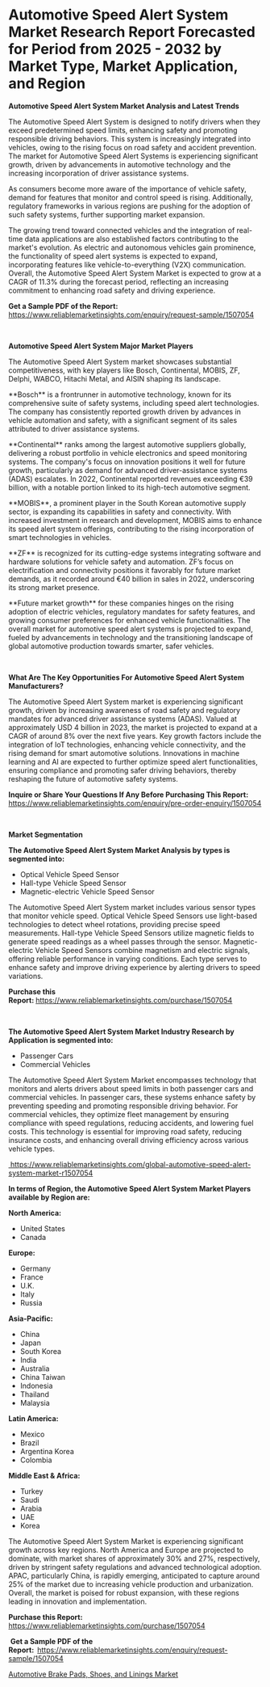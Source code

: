 <p><h1>Automotive Speed Alert System Market Research Report Forecasted for Period from 2025 -  2032 by Market Type, Market Application, and Region</h1></p><p><strong>Automotive Speed Alert System Market Analysis and Latest Trends</strong></p>
<p><p>The Automotive Speed Alert System is designed to notify drivers when they exceed predetermined speed limits, enhancing safety and promoting responsible driving behaviors. This system is increasingly integrated into vehicles, owing to the rising focus on road safety and accident prevention. The market for Automotive Speed Alert Systems is experiencing significant growth, driven by advancements in automotive technology and the increasing incorporation of driver assistance systems. </p><p>As consumers become more aware of the importance of vehicle safety, demand for features that monitor and control speed is rising. Additionally, regulatory frameworks in various regions are pushing for the adoption of such safety systems, further supporting market expansion. </p><p>The growing trend toward connected vehicles and the integration of real-time data applications are also established factors contributing to the market's evolution. As electric and autonomous vehicles gain prominence, the functionality of speed alert systems is expected to expand, incorporating features like vehicle-to-everything (V2X) communication. Overall, the Automotive Speed Alert System Market is expected to grow at a CAGR of 11.3% during the forecast period, reflecting an increasing commitment to enhancing road safety and driving experience.</p></p>
<p><strong>Get a Sample PDF of the Report:&nbsp;</strong> <a href="https://www.reliablemarketinsights.com/enquiry/request-sample/1507054?utm_campaign=1937&utm_medium=2&utm_source=Github&utm_content=ia&utm_term=23032025&utm_id=automotive-speed-alert-system">https://www.reliablemarketinsights.com/enquiry/request-sample/1507054</a></p>
<p>&nbsp;</p>
<p><strong>Automotive Speed Alert System Major Market Players</strong></p>
<p><p>The Automotive Speed Alert System market showcases substantial competitiveness, with key players like Bosch, Continental, MOBIS, ZF, Delphi, WABCO, Hitachi Metal, and AISIN shaping its landscape.</p><p>**Bosch** is a frontrunner in automotive technology, known for its comprehensive suite of safety systems, including speed alert technologies. The company has consistently reported growth driven by advances in vehicle automation and safety, with a significant segment of its sales attributed to driver assistance systems.</p><p>**Continental** ranks among the largest automotive suppliers globally, delivering a robust portfolio in vehicle electronics and speed monitoring systems. The company's focus on innovation positions it well for future growth, particularly as demand for advanced driver-assistance systems (ADAS) escalates. In 2022, Continental reported revenues exceeding €39 billion, with a notable portion linked to its high-tech automotive segment.</p><p>**MOBIS**, a prominent player in the South Korean automotive supply sector, is expanding its capabilities in safety and connectivity. With increased investment in research and development, MOBIS aims to enhance its speed alert system offerings, contributing to the rising incorporation of smart technologies in vehicles.</p><p>**ZF** is recognized for its cutting-edge systems integrating software and hardware solutions for vehicle safety and automation. ZF’s focus on electrification and connectivity positions it favorably for future market demands, as it recorded around €40 billion in sales in 2022, underscoring its strong market presence.</p><p>**Future market growth** for these companies hinges on the rising adoption of electric vehicles, regulatory mandates for safety features, and growing consumer preferences for enhanced vehicle functionalities. The overall market for automotive speed alert systems is projected to expand, fueled by advancements in technology and the transitioning landscape of global automotive production towards smarter, safer vehicles.</p></p>
<p>&nbsp;</p>
<p><strong>What Are The Key Opportunities For Automotive Speed Alert System Manufacturers?</strong></p>
<p><p>The Automotive Speed Alert System market is experiencing significant growth, driven by increasing awareness of road safety and regulatory mandates for advanced driver assistance systems (ADAS). Valued at approximately USD 4 billion in 2023, the market is projected to expand at a CAGR of around 8% over the next five years. Key growth factors include the integration of IoT technologies, enhancing vehicle connectivity, and the rising demand for smart automotive solutions. Innovations in machine learning and AI are expected to further optimize speed alert functionalities, ensuring compliance and promoting safer driving behaviors, thereby reshaping the future of automotive safety systems.</p></p>
<p><strong>Inquire or Share Your Questions If Any Before Purchasing This Report:</strong> <a href="https://www.reliablemarketinsights.com/enquiry/pre-order-enquiry/1507054?utm_campaign=1937&utm_medium=2&utm_source=Github&utm_content=ia&utm_term=23032025&utm_id=automotive-speed-alert-system">https://www.reliablemarketinsights.com/enquiry/pre-order-enquiry/1507054</a></p>
<p>&nbsp;</p>
<p><strong>Market Segmentation</strong></p>
<p><strong>The Automotive Speed Alert System Market Analysis by types is segmented into:</strong></p>
<p><ul><li>Optical Vehicle Speed Sensor</li><li>Hall-type Vehicle Speed Sensor</li><li>Magnetic-electric Vehicle Speed Sensor</li></ul></p>
<p><p>The Automotive Speed Alert System market includes various sensor types that monitor vehicle speed. Optical Vehicle Speed Sensors use light-based technologies to detect wheel rotations, providing precise speed measurements. Hall-type Vehicle Speed Sensors utilize magnetic fields to generate speed readings as a wheel passes through the sensor. Magnetic-electric Vehicle Speed Sensors combine magnetism and electric signals, offering reliable performance in varying conditions. Each type serves to enhance safety and improve driving experience by alerting drivers to speed variations.</p></p>
<p><strong>Purchase this Report:&nbsp;</strong><a href="https://www.reliablemarketinsights.com/purchase/1507054?utm_campaign=1937&utm_medium=2&utm_source=Github&utm_content=ia&utm_term=23032025&utm_id=automotive-speed-alert-system">https://www.reliablemarketinsights.com/purchase/1507054</a></p>
<p>&nbsp;</p>
<p><strong>The Automotive Speed Alert System Market Industry Research by Application is segmented into:</strong></p>
<p><ul><li>Passenger Cars</li><li>Commercial Vehicles</li></ul></p>
<p><p>The Automotive Speed Alert System Market encompasses technology that monitors and alerts drivers about speed limits in both passenger cars and commercial vehicles. In passenger cars, these systems enhance safety by preventing speeding and promoting responsible driving behavior. For commercial vehicles, they optimize fleet management by ensuring compliance with speed regulations, reducing accidents, and lowering fuel costs. This technology is essential for improving road safety, reducing insurance costs, and enhancing overall driving efficiency across various vehicle types.</p></p>
<p><a href="https://www.reliablemarketinsights.com/global-automotive-speed-alert-system-market-r1507054?utm_campaign=1937&utm_medium=2&utm_source=Github&utm_content=ia&utm_term=23032025&utm_id=automotive-speed-alert-system">&nbsp;https://www.reliablemarketinsights.com/global-automotive-speed-alert-system-market-r1507054</a></p>
<p><strong>In terms of Region, the Automotive Speed Alert System Market Players available by Region are:</strong></p>
<p>
    <p> <strong> North America: </strong>
        <ul>
            <li>United States</li>
            <li>Canada</li>
        </ul>
        </p> 
    <p> <strong> Europe: </strong>
        <ul>
            <li>Germany</li>
            <li>France</li>
            <li>U.K.</li>
            <li>Italy</li>
            <li>Russia</li>
        </ul>
        </p> 
    <p> <strong> Asia-Pacific: </strong>
        <ul>
            <li>China</li>
            <li>Japan</li>
            <li>South Korea</li>
            <li>India</li>
            <li>Australia</li>
            <li>China Taiwan</li>
            <li>Indonesia</li>
            <li>Thailand</li>
            <li>Malaysia</li>
        </ul>
        </p> 
    <p> <strong> Latin America: </strong>
        <ul>
            <li>Mexico</li>
            <li>Brazil</li>
            <li>Argentina Korea</li>
            <li>Colombia</li>
        </ul>
        </p> 
    <p> <strong> Middle East & Africa: </strong>
        <ul>
            <li>Turkey</li>
            <li>Saudi</li>
            <li>Arabia</li>
            <li>UAE</li>
            <li>Korea</li>
        </ul>
    </p>
    </p>
<p><p>The Automotive Speed Alert System Market is experiencing significant growth across key regions. North America and Europe are projected to dominate, with market shares of approximately 30% and 27%, respectively, driven by stringent safety regulations and advanced technological adoption. APAC, particularly China, is rapidly emerging, anticipated to capture around 25% of the market due to increasing vehicle production and urbanization. Overall, the market is poised for robust expansion, with these regions leading in innovation and implementation.</p></p>
<p><strong>Purchase this Report: </strong><a href="https://www.reliablemarketinsights.com/purchase/1507054?utm_campaign=1937&utm_medium=2&utm_source=Github&utm_content=ia&utm_term=23032025&utm_id=automotive-speed-alert-system">https://www.reliablemarketinsights.com/purchase/1507054</a></p>
<p>&nbsp;<strong>Get a Sample PDF of the Report:&nbsp;&nbsp;</strong><a href="https://www.reliablemarketinsights.com/enquiry/request-sample/1507054?utm_campaign=1937&utm_medium=2&utm_source=Github&utm_content=ia&utm_term=23032025&utm_id=automotive-speed-alert-system">https://www.reliablemarketinsights.com/enquiry/request-sample/1507054</a></p>
<p><strong></strong></p>
<p><p><a href="https://github.com/bmorecock/Market-Research-Report-List-6/blob/main/automotive-brake-pads-shoes-and-linings-market.md?utm_campaign=1937&utm_medium=2&utm_source=Github&utm_content=ia&utm_term=23032025&utm_id=automotive-speed-alert-system">Automotive Brake Pads, Shoes, and Linings Market</a></p></p>